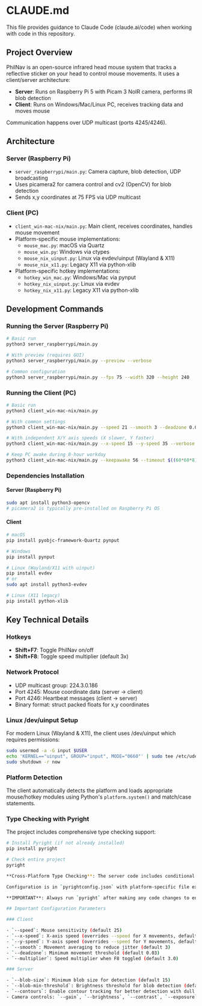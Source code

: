 # CLAUDE.md

This file provides guidance to Claude Code (claude.ai/code) when working with code in this repository.

## Project Overview

PhilNav is an open-source infrared head mouse system that tracks a reflective sticker on your head to control mouse movements. It uses a client/server architecture:

- **Server**: Runs on Raspberry Pi 5 with Picam 3 NoIR camera, performs IR blob detection
- **Client**: Runs on Windows/Mac/Linux PC, receives tracking data and moves mouse

Communication happens over UDP multicast (ports 4245/4246).

## Architecture

### Server (Raspberry Pi)

- `server_raspberrypi/main.py`: Camera capture, blob detection, UDP broadcasting
- Uses picamera2 for camera control and cv2 (OpenCV) for blob detection
- Sends x,y coordinates at 75 FPS via UDP multicast

### Client (PC)

- `client_win-mac-nix/main.py`: Main client, receives coordinates, handles mouse movement
- Platform-specific mouse implementations:
  - `mouse_mac.py`: macOS via Quartz
  - `mouse_win.py`: Windows via ctypes
  - `mouse_nix_uinput.py`: Linux via evdev/uinput (Wayland & X11)
  - `mouse_nix_x11.py`: Legacy X11 via python-xlib
- Platform-specific hotkey implementations:
  - `hotkey_win_mac.py`: Windows/Mac via pynput
  - `hotkey_nix_uinput.py`: Linux via evdev
  - `hotkey_nix_x11.py`: Legacy X11 via python-xlib

## Development Commands

### Running the Server (Raspberry Pi)

```bash
# Basic run
python3 server_raspberrypi/main.py

# With preview (requires GUI)
python3 server_raspberrypi/main.py --preview --verbose

# Common configuration
python3 server_raspberrypi/main.py --fps 75 --width 320 --height 240
```

### Running the Client (PC)

```bash
# Basic run
python3 client_win-mac-nix/main.py

# With common settings
python3 client_win-mac-nix/main.py --speed 21 --smooth 3 --deadzone 0.04 --verbose

# With independent X/Y axis speeds (X slower, Y faster)
python3 client_win-mac-nix/main.py --x-speed 15 --y-speed 35 --verbose

# Keep PC awake during 8-hour workday
python3 client_win-mac-nix/main.py --keepawake 56 --timeout $((60*60*8))
```

### Dependencies Installation

#### Server (Raspberry Pi)

```bash
sudo apt install python3-opencv
# picamera2 is typically pre-installed on Raspberry Pi OS
```

#### Client

```bash
# macOS
pip install pyobjc-framework-Quartz pynput

# Windows
pip install pynput

# Linux (Wayland/X11 with uinput)
pip install evdev
# or
sudo apt install python3-evdev

# Linux (X11 legacy)
pip install python-xlib
```

## Key Technical Details

### Hotkeys

- **Shift+F7**: Toggle PhilNav on/off
- **Shift+F8**: Toggle speed multiplier (default 3x)

### Network Protocol

- UDP multicast group: 224.3.0.186
- Port 4245: Mouse coordinate data (server → client)
- Port 4246: Heartbeat messages (client → server)
- Binary format: struct packed floats for x,y coordinates

### Linux /dev/uinput Setup

For modern Linux (Wayland & X11), the client uses /dev/uinput which requires permissions:

```bash
sudo usermod -a -G input $USER
echo 'KERNEL=="uinput", GROUP="input", MODE="0660"' | sudo tee /etc/udev/rules.d/99-input.rules
sudo shutdown -r now
```

### Platform Detection

The client automatically detects the platform and loads appropriate mouse/hotkey modules using Python's `platform.system()` and match/case statements.

### Type Checking with Pyright

The project includes comprehensive type checking support:

```bash
# Install Pyright (if not already installed)
pip install pyright

# Check entire project
pyright

**Cross-Platform Type Checking**: The server code includes conditional imports and type stubs in the `stubs/` directory that allow full type checking even on non-Pi development machines:

Configuration is in `pyrightconfig.json` with platform-specific file exclusions and stub path configuration.

**IMPORTANT**: Always run `pyright` after making any code changes to ensure type correctness. The project maintains zero errors and zero warnings across all platforms.

## Important Configuration Parameters

### Client

- `--speed`: Mouse sensitivity (default 25)
- `--x-speed`: X-axis speed (overrides --speed for X movements, default uses --speed)
- `--y-speed`: Y-axis speed (overrides --speed for Y movements, default uses --speed \* 1.25)
- `--smooth`: Movement averaging to reduce jitter (default 3)
- `--deadzone`: Minimum movement threshold (default 0.03)
- `--multiplier`: Speed multiplier when F8 toggled (default 3.0)

### Server

- `--blob-size`: Minimum blob size for detection (default 15)
- `--blob-min-threshold`: Brightness threshold for blob detection (default 200)
- `--contours`: Enable contour tracking for better detection with dull stickers
- Camera controls: `--gain`, `--brightness`, `--contrast`, `--exposure`
```
